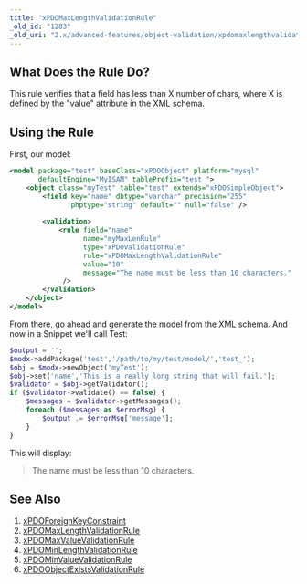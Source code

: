 ```yaml
---
title: "xPDOMaxLengthValidationRule"
_old_id: "1283"
_old_uri: "2.x/advanced-features/object-validation/xpdomaxlengthvalidationrule"
---
```


## What Does the Rule Do?

This rule verifies that a field has less than X number of chars, where X is defined by the "value" attribute in the XML schema.

## Using the Rule

First, our model:

``` xml 
<model package="test" baseClass="xPDOObject" platform="mysql"
       defaultEngine="MyISAM" tablePrefix="test_">    
    <object class="myTest" table="test" extends="xPDOSimpleObject">
        <field key="name" dbtype="varchar" precision="255"
               phptype="string" default="" null="false" />
                
        <validation>
            <rule field="name" 
                  name="myMaxLenRule"
                  type="xPDOValidationRule"
                  rule="xPDOMaxLengthValidationRule"
                  value="10"
                  message="The name must be less than 10 characters."
             />
        </validation>
    </object>
</model>
```

From there, go ahead and generate the model from the XML schema. And now in a Snippet we'll call Test:

``` php 
$output = '';
$modx->addPackage('test','/path/to/my/test/model/','test_');
$obj = $modx->newObject('myTest');
$obj->set('name','This is a really long string that will fail.');
$validator = $obj->getValidator();
if ($validator->validate() == false) {
    $messages = $validator->getMessages();
    foreach ($messages as $errorMsg) {
        $output .= $errorMsg['message'];
    }
}
```

This will display:

> The name must be less than 10 characters.

## See Also

1. [xPDOForeignKeyConstraint](xpdo/advanced-features/object-validation/xpdoforeignkeyconstraint)
2. [xPDOMaxLengthValidationRule](xpdo/advanced-features/object-validation/xpdomaxlengthvalidationrule)
3. [xPDOMaxValueValidationRule](xpdo/advanced-features/object-validation/xpdomaxvaluevalidationrule)
4. [xPDOMinLengthValidationRule](xpdo/advanced-features/object-validation/xpdominlengthvalidationrule)
5. [xPDOMinValueValidationRule](xpdo/advanced-features/object-validation/xpdominvaluevalidationrule)
6. [xPDOObjectExistsValidationRule](xpdo/advanced-features/object-validation/xpdoobjectexistsvalidationrule)